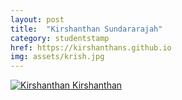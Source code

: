 ```yaml
---
layout: post
title:  "Kirshanthan Sundararajah"
category: studentstamp
href: https://kirshanthans.github.io
img: assets/krish.jpg
---
```

<a href="https://kirshanthans.github.io">
<img src="assets/krish.jpg" alt="Kirshanthan">
<span class="student-name">Kirshanthan</span>
</a>
